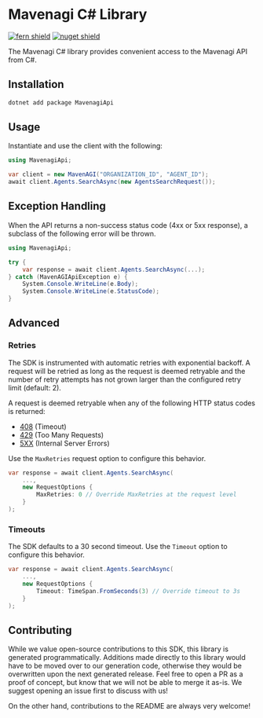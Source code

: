 # Mavenagi C# Library

[![fern shield](https://img.shields.io/badge/%F0%9F%8C%BF-Built%20with%20Fern-brightgreen)](https://buildwithfern.com?utm_source=github&utm_medium=github&utm_campaign=readme&utm_source=https%3A%2F%2Fgithub.com%2Fmavenagi%2Fmavenagi-dotnet)
[![nuget shield](https://img.shields.io/nuget/v/MavenagiApi)](https://nuget.org/packages/MavenagiApi)

The Mavenagi C# library provides convenient access to the Mavenagi API from C#.

## Installation

```sh
dotnet add package MavenagiApi
```

## Usage

Instantiate and use the client with the following:

```csharp
using MavenagiApi;

var client = new MavenAGI("ORGANIZATION_ID", "AGENT_ID");
await client.Agents.SearchAsync(new AgentsSearchRequest());
```

## Exception Handling

When the API returns a non-success status code (4xx or 5xx response), a subclass of the following error
will be thrown.

```csharp
using MavenagiApi;

try {
    var response = await client.Agents.SearchAsync(...);
} catch (MavenAGIApiException e) {
    System.Console.WriteLine(e.Body);
    System.Console.WriteLine(e.StatusCode);
}
```

## Advanced

### Retries

The SDK is instrumented with automatic retries with exponential backoff. A request will be retried as long
as the request is deemed retryable and the number of retry attempts has not grown larger than the configured
retry limit (default: 2).

A request is deemed retryable when any of the following HTTP status codes is returned:

- [408](https://developer.mozilla.org/en-US/docs/Web/HTTP/Status/408) (Timeout)
- [429](https://developer.mozilla.org/en-US/docs/Web/HTTP/Status/429) (Too Many Requests)
- [5XX](https://developer.mozilla.org/en-US/docs/Web/HTTP/Status/500) (Internal Server Errors)

Use the `MaxRetries` request option to configure this behavior.

```csharp
var response = await client.Agents.SearchAsync(
    ...,
    new RequestOptions {
        MaxRetries: 0 // Override MaxRetries at the request level
    }
);
```

### Timeouts

The SDK defaults to a 30 second timeout. Use the `Timeout` option to configure this behavior.

```csharp
var response = await client.Agents.SearchAsync(
    ...,
    new RequestOptions {
        Timeout: TimeSpan.FromSeconds(3) // Override timeout to 3s
    }
);
```

## Contributing

While we value open-source contributions to this SDK, this library is generated programmatically.
Additions made directly to this library would have to be moved over to our generation code,
otherwise they would be overwritten upon the next generated release. Feel free to open a PR as
a proof of concept, but know that we will not be able to merge it as-is. We suggest opening
an issue first to discuss with us!

On the other hand, contributions to the README are always very welcome!